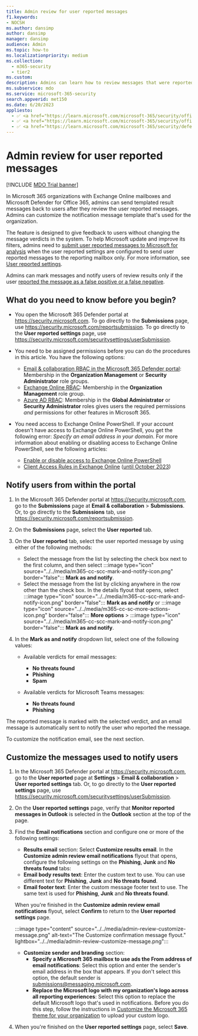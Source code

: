 ```yaml
---
title: Admin review for user reported messages
f1.keywords:
- NOCSH
ms.author: dansimp
author: dansimp
manager: dansimp
audience: Admin
ms.topic: how-to
ms.localizationpriority: medium
ms.collection:
  - m365-security
  - tier2
ms.custom:
description: Admins can learn how to review messages that were reported by users and give them feedback.
ms.subservice: mdo
ms.service: microsoft-365-security
search.appverid: met150
ms.date: 6/20/2023
appliesto:
  - ✅ <a href="https://learn.microsoft.com/microsoft-365/security/office-365-security/eop-about" target="_blank">Exchange Online Protection</a>
  - ✅ <a href="https://learn.microsoft.com/microsoft-365/security/office-365-security/microsoft-defender-for-office-365-product-overview#microsoft-defender-for-office-365-plan-1-vs-plan-2-cheat-sheet" target="_blank">Microsoft Defender for Office 365 plan 1 and plan 2</a>
  - ✅ <a href="https://learn.microsoft.com/microsoft-365/security/defender/microsoft-365-defender" target="_blank">Microsoft 365 Defender</a>
---
```


# Admin review for user reported messages

[!INCLUDE [MDO Trial banner](../includes/mdo-trial-banner.md)]

In Microsoft 365 organizations with Exchange Online mailboxes and Microsoft Defender for Office 365, admins can send templated result messages back to users after they review the user reported messages. Admins can customize the notification message template that's used for the organization.

The feature is designed to give feedback to users without changing the message verdicts in the system. To help Microsoft update and improve its filters, admins need to [submit user reported messages to Microsoft for analysis](submissions-admin.md#submit-user-reported-messages-to-microsoft-for-analysis) when the user reported settings are configured to send user reported messages to the reporting mailbox only. For more information, see [User reported settings](submissions-user-reported-messages-custom-mailbox.md).

Admins can mark messages and notify users of review results only if the user [reported the message as a false positive or a false negative](submissions-outlook-report-messages.md).

## What do you need to know before you begin?

- You open the Microsoft 365 Defender portal at <https://security.microsoft.com>. To go directly to the **Submissions** page, use <https://security.microsoft.com/reportsubmission>. To go directly to the **User reported settings** page, use <https://security.microsoft.com/securitysettings/userSubmission>.

- You need to be assigned permissions before you can do the procedures in this article. You have the following options:
  - [Email & collaboration RBAC in the Microsoft 365 Defender portal](mdo-portal-permissions.md): Membership in the **Organization Management** or **Security Administrator** role groups.
  - [Exchange Online RBAC](/exchange/permissions-exo/permissions-exo): Membership in the **Organization Management** role group.
  - [Azure AD RBAC](../../admin/add-users/about-admin-roles.md): Membership in the **Global Administrator** or **Security Administrator** roles gives users the required permissions _and_ permissions for other features in Microsoft 365.

- You need access to Exchange Online PowerShell. If your account doesn't have access to Exchange Online PowerShell, you get the following error: *Specify an email address in your domain*. For more information about enabling or disabling access to Exchange Online PowerShell, see the following articles:
  - [Enable or disable access to Exchange Online PowerShell](/powershell/exchange/disable-access-to-exchange-online-powershell)
  - [Client Access Rules in Exchange Online](/exchange/clients-and-mobile-in-exchange-online/client-access-rules/client-access-rules) ([until October 2023](https://techcommunity.microsoft.com/t5/exchange-team-blog/deprecation-of-client-access-rules-in-exchange-online/ba-p/3638563))

## Notify users from within the portal

1. In the Microsoft 365 Defender portal at <https://security.microsoft.com>, go to the **Submissions** page at **Email & collaboration** \> **Submissions**. Or, to go directly to the **Submissions** tab, use <https://security.microsoft.com/reportsubmission>.

2. On the **Submissions** page, select the **User reported** tab.

3. On the **User reported** tab, select the user reported message by using either of the following methods:

   - Select the message from the list by selecting the check box next to the first column, and then select :::image type="icon" source="../../media/m365-cc-scc-mark-and-notify-icon.png" border="false"::: **Mark as and notify**.
   - Select the message from the list by clicking anywhere in the row other than the check box. In the details flyout that opens, select :::image type="icon" source="../../media/m365-cc-scc-mark-and-notify-icon.png" border="false"::: **Mark as and notify** or :::image type="icon" source="../../media/m365-cc-sc-more-actions-icon.png" border="false"::: **More options** \> :::image type="icon" source="../../media/m365-cc-scc-mark-and-notify-icon.png" border="false"::: **Mark as and notify**.

4. In the **Mark as and notify** dropdown list, select one of the following values:

   - Available verdicts for email messages:
     - **No threats found**
     - **Phishing**
     - **Spam**

   - Available verdicts for Microsoft Teams messages:
     - **No threats found**
     - **Phishing**

The reported message is marked with the selected verdict, and an email message is automatically sent to notify the user who reported the message.

To customize the notification email, see the next section.

## Customize the messages used to notify users

1. In the Microsoft 365 Defender portal at <https://security.microsoft.com>, go to the **User reported** page at **Settings** \> **Email & collaboration** \> **User reported settings** tab. Or, to go directly to the **User reported settings** page, use <https://security.microsoft.com/securitysettings/userSubmission>.

2. On the **User reported settings** page, verify that **Monitor reported messages in Outlook** is selected in the **Outlook** section at the top of the page.

3. Find the **Email notifications** section and configure one or more of the following settings:

   - **Results email** section: Select **Customize results email**. In the **Customize admin review email notifications** flyout that opens, configure the following settings on the **Phishing**, **Junk** and **No threats found** tabs:
    - **Email body results text**: Enter the custom text to use. You can use different text for **Phishing**, **Junk** and **No threats found**.
    - **Email footer text**: Enter the custom message footer text to use. The same text is used for **Phishing**, **Junk** and **No threats found**.

     When you're finished in the **Customize admin review email notifications** flyout, select **Confirm** to return to the **User reported settings** page.

     :::image type="content" source="../../media/admin-review-customize-message.png" alt-text="The Customize confirmation message flyout." lightbox="../../media/admin-review-customize-message.png":::

   - **Customize sender and branding** section:
     - **Specify a Microsoft 365 mailbox to use ads the From address of email notifications**: Select this option and enter the sender's email address in the box that appears. If you don't select this option, the default sender is submissions@messaging.microsoft.com.
     - **Replace the Microsoft logo with my organization's logo across all reporting experiences**: Select this option to replace the default Microsoft logo that's used in notifications. Before you do this step, follow the instructions in [Customize the Microsoft 365 theme for your organization](../../admin/setup/customize-your-organization-theme.md) to upload your custom logo.

4. When you're finished on the **User reported settings** page, select **Save**.
